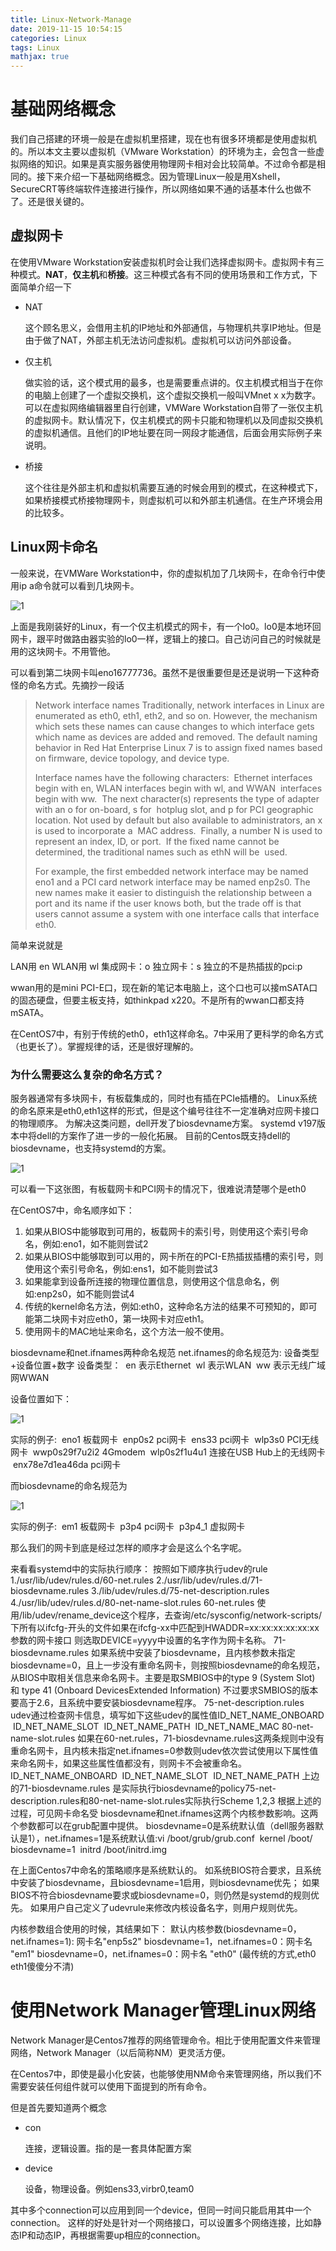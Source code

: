 ```yaml
---
title: Linux-Network-Manage
date: 2019-11-15 10:54:15
categories: Linux
tags: Linux
mathjax: true
---
```


# 基础网络概念

我们自己搭建的环境一般是在虚拟机里搭建，现在也有很多环境都是使用虚拟机的。所以本文主要以虚拟机（VMware Workstation）的环境为主，会包含一些虚拟网络的知识。如果是真实服务器使用物理网卡相对会比较简单。不过命令都是相同的。接下来介绍一下基础网络概念。因为管理Linux一般是用Xshell，SecureCRT等终端软件连接进行操作，所以网络如果不通的话基本什么也做不了。还是很关键的。

<!----more--->

## 虚拟网卡

在使用VMware Workstation安装虚拟机时会让我们选择虚拟网卡。虚拟网卡有三种模式。**NAT**，**仅主机**和**桥接**。这三种模式各有不同的使用场景和工作方式，下面简单介绍一下

-   NAT

    这个顾名思义，会借用主机的IP地址和外部通信，与物理机共享IP地址。但是由于做了NAT，外部主机无法访问虚拟机。虚拟机可以访问外部设备。

-   仅主机

    做实验的话，这个模式用的最多，也是需要重点讲的。仅主机模式相当于在你的电脑上创建了一个虚拟交换机，这个虚拟交换机一般叫VMnet x x为数字。可以在虚拟网络编辑器里自行创建，VMWare Workstation自带了一张仅主机的虚拟网卡。默认情况下，仅主机模式的网卡只能和物理机以及同虚拟交换机的虚拟机通信。且他们的IP地址要在同一网段才能通信，后面会用实际例子来说明。

-   桥接

    这个往往是外部主机和虚拟机需要互通的时候会用到的模式，在这种模式下，如果桥接模式桥接物理网卡，则虚拟机可以和外部主机通信。在生产环境会用的比较多。

## Linux网卡命名

一般来说，在VMWare Workstation中，你的虚拟机加了几块网卡，在命令行中使用ip a命令就可以看到几块网卡。

![1](Linux-Network-Manage/1.PNG)



上面是我刚装好的Linux，有一个仅主机模式的网卡，有一个lo0。lo0是本地环回网卡，跟平时做路由器实验的lo0一样，逻辑上的接口。自己访问自己的时候就是用的这块网卡。不用管他。

可以看到第二块网卡叫eno16777736。虽然不是很重要但是还是说明一下这种奇怪的命名方式。先摘抄一段话

>Network interface names
>Traditionally, network interfaces in Linux are enumerated as eth0, eth1, eth2, and so on. However, the mechanism which sets these names can cause changes to which interface gets which name as devices are added and removed. 
>The default naming behavior in Red Hat Enterprise Linux 7 is to assign fixed names based on firmware, device topology, and device type. 
>
>Interface names have the following characters:
>​    Ethernet interfaces begin with en, WLAN interfaces begin with wl, and WWAN 
>​    interfaces begin with ww.
>​    The next character(s) represents the type of adapter with an o for on-board, s for 
>​    hotplug slot, and p for PCI geographic location. 
>​	Not used by default but also available to administrators, an x is used to incorporate a 
>​	MAC address.
>​    Finally, a number N is used to represent an index, ID, or port.
>​    If the fixed name cannot be determined, the traditional names such as ethN will be 
>​    used. 
>
>For example, the first embedded network interface may be named eno1 and a PCI card network interface may be named enp2s0. 
>The new names make it easier to distinguish the relationship between a port and its name if the user knows both, but the trade off is that users cannot assume a system with one interface calls that interface eth0. 

简单来说就是

LAN用 en
WLAN用 wl
集成网卡：o
独立网卡：s
独立的不是热插拔的pci:p

wwan用的是mini PCI-E口，现在新的笔记本电脑上，这个口也可以接mSATA口的固态硬盘，但要主板支持，如thinkpad x220。不是所有的wwan口都支持mSATA。

在CentOS7中，有别于传统的eth0，eth1这样命名。7中采用了更科学的命名方式（也更长了）。掌握规律的话，还是很好理解的。

### 为什么需要这么复杂的命名方式？

服务器通常有多块网卡，有板载集成的，同时也有插在PCIe插槽的。
Linux系统的命名原来是eth0,eth1这样的形式，但是这个编号往往不一定准确对应网卡接口的物理顺序。
为解决这类问题，dell开发了biosdevname方案。
systemd v197版本中将dell的方案作了进一步的一般化拓展。
目前的Centos既支持dell的biosdevname，也支持systemd的方案。

![1](Linux-Network-Manage/2.PNG)

可以看一下这张图，有板载网卡和PCI网卡的情况下，很难说清楚哪个是eth0

在CentOS7中，命名顺序如下：

1.  如果从BIOS中能够取到可用的，板载网卡的索引号，则使用这个索引号命名，例如:eno1，如不能则尝试2
2.  如果从BIOS中能够取到可以用的，网卡所在的PCI-E热插拔插槽的索引号，则使用这个索引号命名，例如:ens1，如不能则尝试3
3.  如果能拿到设备所连接的物理位置信息，则使用这个信息命名，例如:enp2s0，如不能则尝试4
4.  传统的kernel命名方法，例如:eth0，这种命名方法的结果不可预知的，即可能第二块网卡对应eth0，第一块网卡对应eth1。
5.  使用网卡的MAC地址来命名，这个方法一般不使用。

biosdevname和net.ifnames两种命名规范
net.ifnames的命名规范为:   设备类型+设备位置+数字
设备类型：
​    en 表示Ethernet
​    wl 表示WLAN
​    ww 表示无线广域网WWAN

设备位置如下：

![1](Linux-Network-Manage/3.PNG)



实际的例子:
​    eno1 板载网卡
​    enp0s2 pci网卡
​    ens33  pci网卡
​    wlp3s0 PCI无线网卡
​    wwp0s29f7u2i2   4Gmodem
​    wlp0s2f1u4u1  连接在USB Hub上的无线网卡
​    enx78e7d1ea46da pci网卡

而biosdevname的命名规范为

![1](Linux-Network-Manage/4.PNG)



实际的例子:
​    em1 板载网卡
​    p3p4 pci网卡
​    p3p4_1 虚拟网卡

那么我们的网卡到底是经过怎样的顺序才会是这么个名字呢。

来看看systemd中的实际执行顺序：
按照如下顺序执行udev的rule
1./usr/lib/udev/rules.d/60-net.rules
2./usr/lib/udev/rules.d/71-biosdevname.rules
3./lib/udev/rules.d/75-net-description.rules
4./usr/lib/udev/rules.d/80-net-name-slot.rules
60-net.rules 
​    使用/lib/udev/rename_device这个程序，去查询/etc/sysconfig/network-scripts/下所有以ifcfg-开头的文件
​    如果在ifcfg-xx中匹配到HWADDR=xx:xx:xx:xx:xx:xx参数的网卡接口
​    则选取DEVICE=yyyy中设置的名字作为网卡名称。
71-biosdevname.rules
​    如果系统中安装了biosdevname，且内核参数未指定biosdevname=0，且上一步没有重命名网卡，则按照biosdevname的命名规范，从BIOS中取相关信息来命名网卡。
​    主要是取SMBIOS中的type 9 (System Slot) 和 type 41 (Onboard DevicesExtended Information)
​    不过要求SMBIOS的版本要高于2.6，且系统中要安装biosdevname程序。
75-net-description.rules
​    udev通过检查网卡信息，填写如下这些udev的属性值 
​    ID_NET_NAME_ONBOARD
​    ID_NET_NAME_SLOT
​    ID_NET_NAME_PATH
​    ID_NET_NAME_MAC 
80-net-name-slot.rules
​    如果在60-net.rules，71-biosdevname.rules这两条规则中没有重命名网卡，且内核未指定net.ifnames=0参数则udev依次尝试使用以下属性值来命名网卡，如果这些属性值都没有，则网卡不会被重命名。
​    ID_NET_NAME_ONBOARD
​    ID_NET_NAME_SLOT
​    ID_NET_NAME_PATH
上边的71-biosdevname.rules 是实际执行biosdevname的policy75-net-description.rules和80-net-name-slot.rules实际执行Scheme 1,2,3
根据上述的过程，可见网卡命名受 biosdevname和net.ifnames这两个内核参数影响。这两个参数都可以在grub配置中提供。
biosdevname=0是系统默认值（dell服务器默认是1），net.ifnames=1是系统默认值:
​    vi /boot/grub/grub.conf
​    kernel /boot/ biosdevname=1
​    initrd /boot/initrd.img 

在上面Centos7中命名的策略顺序是系统默认的。
如系统BIOS符合要求，且系统中安装了biosdevname，且biosdevname=1启用，则biosdevname优先；
如果BIOS不符合biosdevname要求或biosdevname=0，则仍然是systemd的规则优先。
如果用户自己定义了udevrule来修改内核设备名字，则用户规则优先。

内核参数组合使用的时候，其结果如下：
​    默认内核参数(biosdevname=0，net.ifnames=1):  网卡名"enp5s2"
​    biosdevname=1，net.ifnames=0：网卡名 "em1"
​    biosdevname=0，net.ifnames=0：网卡名 "eth0" (最传统的方式,eth0 eth1傻傻分不清)



# 使用Network Manager管理Linux网络

Network Manager是Centos7推荐的网络管理命令。相比于使用配置文件来管理网络，Network Manager（以后简称NM）更灵活方便。

在Centos7中，即使是最小化安装，也能够使用NM命令来管理网络，所以我们不需要安装任何组件就可以使用下面提到的所有命令。

但是首先要知道两个概念

-   con

    连接，逻辑设置。指的是一套具体配置方案

-   device

      设备，物理设备。例如ens33,virbr0,team0

其中多个connection可以应用到同一个device，但同一时间只能启用其中一个connection。
这样的好处是针对一个网络接口，可以设置多个网络连接，比如静态IP和动态IP，再根据需要up相应的connection。





